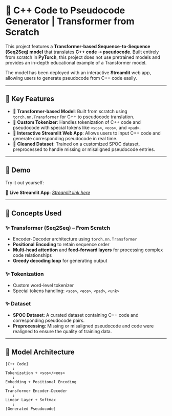# 🌟 C++ Code to Pseudocode Generator | Transformer from Scratch

This project features a **Transformer-based Sequence-to-Sequence (Seq2Seq) model** that translates **C++ code ➝ pseudocode**. Built entirely from scratch in **PyTorch**, this project does not use pretrained models and provides an in-depth educational example of a Transformer model.

The model has been deployed with an interactive **Streamlit** web app, allowing users to generate pseudocode from C++ code easily.

---

## 📌 Key Features

- 🔹 **Transformer-based Model**: Built from scratch using `torch.nn.Transformer` for C++ to pseudocode translation.
- 🔹 **Custom Tokenizer**: Handles tokenization of C++ code and pseudocode with special tokens like `<sos>`, `<eos>`, and `<pad>`.
- 🔹 **Interactive Streamlit Web App**: Allows users to input C++ code and generate corresponding pseudocode in real time.
- 🔹 **Cleaned Dataset**: Trained on a customized SPOC dataset, preprocessed to handle missing or misaligned pseudocode entries.

---

## 🚀 Demo

Try it out yourself:

🔗 **Live Streamlit App**: *[Streamlit link here](https://xc2vptrxpbfryq3axfuuax.streamlit.app/)*  

---

## 🧠 Concepts Used

### ✨ Transformer (Seq2Seq) – From Scratch
- Encoder-Decoder architecture using `torch.nn.Transformer`
- **Positional Encoding** to retain sequence order
- **Multi-head attention** and **feed-forward layers** for processing complex code relationships
- **Greedy decoding loop** for generating output

### ✨ Tokenization
- Custom word-level tokenizer
- Special tokens handling: `<sos>`, `<eos>`, `<pad>`, `<unk>`
  
### ✨ Dataset
- **SPOC Dataset**: A curated dataset containing C++ code and corresponding pseudocode pairs.
- **Preprocessing**: Missing or misaligned pseudocode and code were realigned to ensure the quality of training data.

---

## 🧪 Model Architecture
    [C++ Code] 
       ↓ 
    Tokenization + <sos>/<eos> 
       ↓
    Embedding + Positional Encoding
       ↓
    Transformer Encoder-Decoder
       ↓
    Linear Layer + Softmax 
       ↓
    [Generated Pseudocode]

